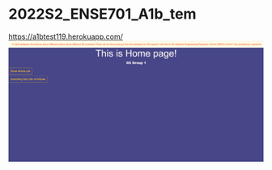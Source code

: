 # 2022S2_ENSE701_A1b_tem
https://a1btest119.herokuapp.com/
![Image text](https://github.com/Uniunt/2022S2_ENSE701_A1b_tem/blob/main/UI/%E6%8D%95%E8%8E%B7.PNG)
